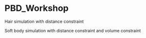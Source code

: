 # PBD_Workshop
Hair simulation with distance constraint

Soft body simulation with distance constraint and volume constraint
